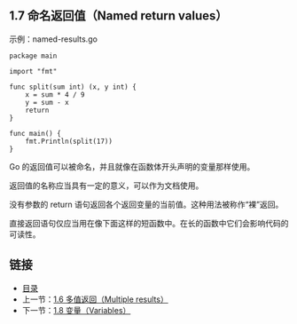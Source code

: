 ## 1.7 命名返回值（Named return values）

示例：named-results.go

	package main

	import "fmt"

	func split(sum int) (x, y int) {
		x = sum * 4 / 9
		y = sum - x
		return
	}

	func main() {
		fmt.Println(split(17))
	}

Go 的返回值可以被命名，并且就像在函数体开头声明的变量那样使用。

返回值的名称应当具有一定的意义，可以作为文档使用。

没有参数的 return 语句返回各个返回变量的当前值。这种用法被称作“裸”返回。

直接返回语句仅应当用在像下面这样的短函数中。在长的函数中它们会影响代码的可读性。

## 链接
* [目录](https://github.com/gnefiy/go-tour-zh/blob/master/README.md)
* 上一节：[1.6 多值返回（Multiple results）](https://github.com/gnefiy/go-tour-zh/blob/master/tour/basics/01.06.md)
* 下一节：[1.8 变量（Variables）](https://github.com/gnefiy/go-tour-zh/blob/master/tour/basics/01.08.md)
